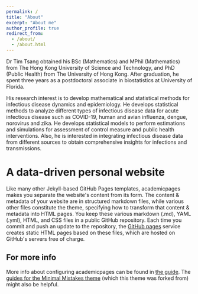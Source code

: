 ```yaml
---
permalink: /
title: "About"
excerpt: "About me"
author_profile: true
redirect_from: 
  - /about/
  - /about.html
---
```


Dr Tim Tsang obtained his BSc (Mathematics) and MPhil (Mathematics) from The Hong Kong University of Science and Technology, and PhD (Public Health) from The University of Hong Kong. After graduation, he spent three years as a postdoctoral associate in biostatistics at University of Florida.

His research interest is to develop mathematical and statistical methods for infectious disease dynamics and epidemiology. He develops statistical methods to analyze different types of infectious disease data for acute infectious disease such as COVID-19, human and avian influenza, dengue, norovirus and zika. He develops statistical models to perform estimations and simulations for assessment of control measure and public health interventions. Also, he is interested in integrating infectious disease data from different sources to obtain comprehensive insights for infections and transmissions. 

A data-driven personal website
======
Like many other Jekyll-based GitHub Pages templates, academicpages makes you separate the website's content from its form. The content & metadata of your website are in structured markdown files, while various other files constitute the theme, specifying how to transform that content & metadata into HTML pages. You keep these various markdown (.md), YAML (.yml), HTML, and CSS files in a public GitHub repository. Each time you commit and push an update to the repository, the [GitHub pages](https://pages.github.com/) service creates static HTML pages based on these files, which are hosted on GitHub's servers free of charge.


For more info
------
More info about configuring academicpages can be found in [the guide](https://academicpages.github.io/markdown/). The [guides for the Minimal Mistakes theme](https://mmistakes.github.io/minimal-mistakes/docs/configuration/) (which this theme was forked from) might also be helpful.
